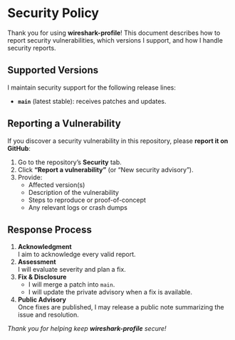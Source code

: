 # Security Policy

Thank you for using **wireshark-profile**! This document describes how to report security vulnerabilities, which versions I support, and how I handle security reports.


## Supported Versions

I maintain security support for the following release lines:

- **`main`** (latest stable): receives patches and updates.  


## Reporting a Vulnerability

If you discover a security vulnerability in this repository, please **report it on GitHub**:

1. Go to the repository’s **Security** tab.  
2. Click **“Report a vulnerability”** (or “New security advisory”).  
3. Provide:
   - Affected version(s)  
   - Description of the vulnerability  
   - Steps to reproduce or proof-of-concept  
   - Any relevant logs or crash dumps  

## Response Process

1. **Acknowledgment**  
   I aim to acknowledge every valid report.  
2. **Assessment**  
   I will evaluate severity and plan a fix.  
3. **Fix & Disclosure**  
   - I will merge a patch into `main`.
   - I will update the private advisory when a fix is available.  
4. **Public Advisory**  
   Once fixes are published, I may release a public note summarizing the issue and resolution.

*Thank you for helping keep **wireshark-profile** secure!*